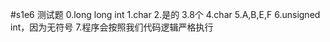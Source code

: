 #s1e6
测试题
	0.long long int
	1.char
	2.是的
	3.8个
	4.char
	5.A,B,E,F
	6.unsigned int，因为无符号
	7.程序会按照我们代码逻辑严格执行

